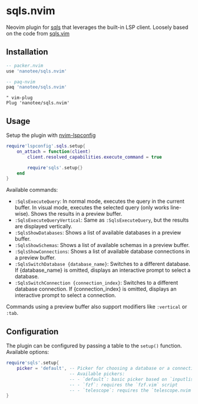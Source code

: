 # sqls.nvim

Neovim plugin for [sqls](https://github.com/lighttiger2505/sqls) that leverages the built-in LSP client. Loosely based on the code from [sqls.vim](https://github.com/lighttiger2505/sqls.vim)

## Installation

```lua
-- packer.nvim
use 'nanotee/sqls.nvim'

-- paq-nvim
paq 'nanotee/sqls.nvim'
```

```vim
" vim-plug
Plug 'nanotee/sqls.nvim'
```

## Usage

Setup the plugin with [nvim-lspconfig](https://github.com/neovim/nvim-lspconfig)

```lua
require'lspconfig'.sqls.setup{
    on_attach = function(client)
        client.resolved_capabilities.execute_command = true

        require'sqls'.setup{}
    end
}
```

Available commands:

- `:SqlsExecuteQuery`: In normal mode, executes the query in the current buffer. In visual mode, executes the selected query (only works line-wise). Shows the results in a preview buffer.
- `:SqlsExecuteQueryVertical`: Same as `:SqlsExecuteQuery`, but the results are displayed vertically.
- `:SqlsShowDatabases`: Shows a list of available databases in a preview buffer.
- `:SqlsShowSchemas`: Shows a list of available schemas in a preview buffer.
- `:SqlsShowConnections`: Shows a list of available database connections in a preview buffer.
- `:SqlsSwitchDatabase {database_name}`: Switches to a different database. If {database_name} is omitted, displays an interactive prompt to select a database.
- `:SqlsSwitchConnection {connection_index}`: Switches to a different database connection. If {connection_index} is omitted, displays an interactive prompt to select a connection.

Commands using a preview buffer also support modifiers like `:vertical` or `:tab`.

## Configuration

The plugin can be configured by passing a table to the `setup()` function. Available options:

```lua
require'sqls'.setup{
    picker = 'default', -- Picker for choosing a database or a connection.
                        -- Available pickers:
                        -- - `default`: basic picker based on `inputlist()`
                        -- - `fzf`: requires the `fzf.vim` script
                        -- - `telescope`: requires the `telescope.nvim` plugin
}
```
